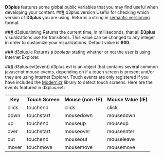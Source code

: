**D3plus** features some global public variables that you may find useful when developing your content.
##<a name="version" href="#wiki-version">#</a> d3plus.version
Useful for checking which version of **D3plus** you are using. Returns a string in [semantic versioning](http://semver.org/) format.

##<a name="timing" href="#wiki-timing">#</a> d3plus.timing
Returns the current time, in milliseconds, that all **D3plus** visualizations use for transitions. This value can be changed to any integer in order to customize your visualizations. Default value is **600**.

##<a name="ie" href="#wiki-ie">#</a> d3plus.ie
Returns a *boolean* stating whether or not the user is using Internet Explorer.

##<a name="evt" href="#wiki-evt">#</a> d3plus.evt[event]
d3plus.evt is an object that contains several common javascript mouse events, depending on if a touch screen is present and/or they are using Internet Explorer. Touch events are only registered if you have included the [Modernizr](wiki/Dependencies#modernizr) library to detect touch screens. Here are the events featured in d3plus.evt:

<table>
  <tr>
    <th>Key</th><th>Touch Screen</th><th>Mouse (non-IE)</th><th>Mouse Value (IE)</th>
  </tr>
  <tr>
    <td>click</td>
    <td>touchend</td>
    <td>click</td>
    <td>click</td>
  </tr>
  <tr>
    <td>down</td>
    <td>touchstart</td>
    <td>mousedown</td>
    <td>mousedown</td>
  </tr>
  <tr>
    <td>up</td>
    <td>touchend</td>
    <td>mouseup</td>
    <td>mouseup</td>
  </tr>
  <tr>
    <td>over</td>
    <td>touchstart</td>
    <td>mouseover</td>
    <td>mouseenter</td>
  </tr>
  <tr>
    <td>out</td>
    <td>touchend</td>
    <td>mouseout</td>
    <td>mouseleave</td>
  </tr>
  <tr>
    <td>mover</td>
    <td>touchmove</td>
    <td>mousemove</td>
    <td>mousemove</td>
  </tr>
</table>
